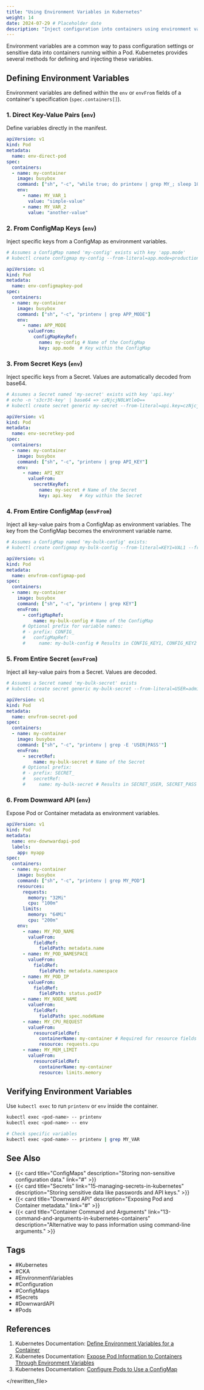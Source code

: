 ```yaml
---
title: "Using Environment Variables in Kubernetes"
weight: 14
date: 2024-07-29 # Placeholder date
description: "Inject configuration into containers using environment variables defined directly or sourced from ConfigMaps, Secrets, or Downward API."
---
```


Environment variables are a common way to pass configuration settings or sensitive data into containers running within a Pod. Kubernetes provides several methods for defining and injecting these variables.

## Defining Environment Variables

Environment variables are defined within the `env` or `envFrom` fields of a container's specification (`spec.containers[]`).

### 1. Direct Key-Value Pairs (`env`)

Define variables directly in the manifest.

```yaml
apiVersion: v1
kind: Pod
metadata:
  name: env-direct-pod
spec:
  containers:
  - name: my-container
    image: busybox
    command: ["sh", "-c", "while true; do printenv | grep MY_; sleep 10; done"]
    env:
      - name: MY_VAR_1
        value: "simple-value"
      - name: MY_VAR_2
        value: "another-value"
```

### 2. From ConfigMap Keys (`env`)

Inject specific keys from a ConfigMap as environment variables.

```yaml
# Assumes a ConfigMap named 'my-config' exists with key 'app.mode'
# kubectl create configmap my-config --from-literal=app.mode=production

apiVersion: v1
kind: Pod
metadata:
  name: env-configmapkey-pod
spec:
  containers:
  - name: my-container
    image: busybox
    command: ["sh", "-c", "printenv | grep APP_MODE"]
    env:
      - name: APP_MODE
        valueFrom:
          configMapKeyRef:
            name: my-config # Name of the ConfigMap
            key: app.mode  # Key within the ConfigMap
```

### 3. From Secret Keys (`env`)

Inject specific keys from a Secret. Values are automatically decoded from base64.

```yaml
# Assumes a Secret named 'my-secret' exists with key 'api.key'
# echo -n 's3cr3t-key' | base64 => czNjcjN0LWtleQ==
# kubectl create secret generic my-secret --from-literal=api.key=czNjcjN0LWtleQ==

apiVersion: v1
kind: Pod
metadata:
  name: env-secretkey-pod
spec:
  containers:
  - name: my-container
    image: busybox
    command: ["sh", "-c", "printenv | grep API_KEY"]
    env:
      - name: API_KEY
        valueFrom:
          secretKeyRef:
            name: my-secret # Name of the Secret
            key: api.key   # Key within the Secret
```

### 4. From Entire ConfigMap (`envFrom`)

Inject all key-value pairs from a ConfigMap as environment variables. The key from the ConfigMap becomes the environment variable name.

```yaml
# Assumes a ConfigMap named 'my-bulk-config' exists:
# kubectl create configmap my-bulk-config --from-literal=KEY1=VAL1 --from-literal=KEY2=VAL2

apiVersion: v1
kind: Pod
metadata:
  name: envfrom-configmap-pod
spec:
  containers:
  - name: my-container
    image: busybox
    command: ["sh", "-c", "printenv | grep KEY"]
    envFrom:
      - configMapRef:
          name: my-bulk-config # Name of the ConfigMap
      # Optional prefix for variable names:
      # - prefix: CONFIG_
      #   configMapRef:
      #     name: my-bulk-config # Results in CONFIG_KEY1, CONFIG_KEY2
```

### 5. From Entire Secret (`envFrom`)

Inject all key-value pairs from a Secret. Values are decoded.

```yaml
# Assumes a Secret named 'my-bulk-secret' exists
# kubectl create secret generic my-bulk-secret --from-literal=USER=admin --from-literal=PASS=s3cr3t

apiVersion: v1
kind: Pod
metadata:
  name: envfrom-secret-pod
spec:
  containers:
  - name: my-container
    image: busybox
    command: ["sh", "-c", "printenv | grep -E 'USER|PASS'"]
    envFrom:
      - secretRef:
          name: my-bulk-secret # Name of the Secret
      # Optional prefix:
      # - prefix: SECRET_
      #   secretRef:
      #     name: my-bulk-secret # Results in SECRET_USER, SECRET_PASS
```

### 6. From Downward API (`env`)

Expose Pod or Container metadata as environment variables.

```yaml
apiVersion: v1
kind: Pod
metadata:
  name: env-downwardapi-pod
  labels:
    app: myapp
spec:
  containers:
  - name: my-container
    image: busybox
    command: ["sh", "-c", "printenv | grep MY_POD"]
    resources:
      requests:
        memory: "32Mi"
        cpu: "100m"
      limits:
        memory: "64Mi"
        cpu: "200m"
    env:
      - name: MY_POD_NAME
        valueFrom:
          fieldRef:
            fieldPath: metadata.name
      - name: MY_POD_NAMESPACE
        valueFrom:
          fieldRef:
            fieldPath: metadata.namespace
      - name: MY_POD_IP
        valueFrom:
          fieldRef:
            fieldPath: status.podIP
      - name: MY_NODE_NAME
        valueFrom:
          fieldRef:
            fieldPath: spec.nodeName
      - name: MY_CPU_REQUEST
        valueFrom:
          resourceFieldRef:
            containerName: my-container # Required for resource fields
            resource: requests.cpu
      - name: MY_MEM_LIMIT
        valueFrom:
          resourceFieldRef:
            containerName: my-container
            resource: limits.memory
```

## Verifying Environment Variables

Use `kubectl exec` to run `printenv` or `env` inside the container.

```bash
kubectl exec <pod-name> -- printenv
kubectl exec <pod-name> -- env

# Check specific variables
kubectl exec <pod-name> -- printenv | grep MY_VAR
```

## See Also

- {{< card title="ConfigMaps" description="Storing non-sensitive configuration data." link="#" >}} <!-- Add link -->
- {{< card title="Secrets" link="15-managing-secrets-in-kubernetes" description="Storing sensitive data like passwords and API keys." >}}
- {{< card title="Downward API" description="Exposing Pod and Container metadata." link="#" >}} <!-- Add link -->
- {{< card title="Container Command and Arguments" link="13-command-and-arguments-in-kubernetes-containers" description="Alternative way to pass information using command-line arguments." >}}

## Tags

- #Kubernetes
- #CKA
- #EnvironmentVariables
- #Configuration
- #ConfigMaps
- #Secrets
- #DownwardAPI
- #Pods

## References

1.  Kubernetes Documentation: [Define Environment Variables for a Container](https://kubernetes.io/docs/tasks/inject-data-application/define-environment-variable-container/)
2.  Kubernetes Documentation: [Expose Pod Information to Containers Through Environment Variables](https://kubernetes.io/docs/tasks/inject-data-application/downward-api-volume-expose-pod-information/#expose-pod-information-to-the-container-through-environment-variables)
3.  Kubernetes Documentation: [Configure Pods to Use a ConfigMap](https://kubernetes.io/docs/tasks/configure-pod-container/configure-pod-configmap/)

</rewritten_file> 